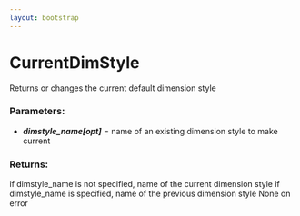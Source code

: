 ```yaml
---
layout: bootstrap
---
```


# CurrentDimStyle


Returns or changes the current default dimension style
          

### Parameters:

- ***dimstyle_name[opt]*** = name of an existing dimension style to make current
        

### Returns:


if dimstyle_name is not specified, name of the current dimension style
if dimstyle_name is specified, name of the previous dimension style
None on error
        


